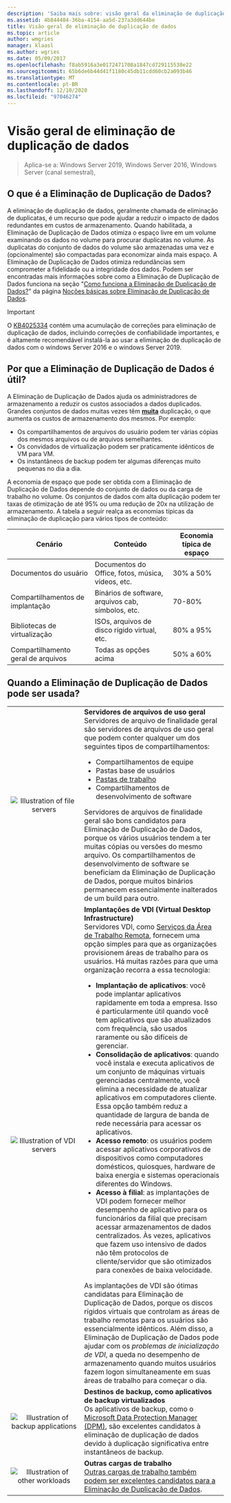 ```yaml
---
description: 'Saiba mais sobre: visão geral da eliminação de duplicação de dados'
ms.assetid: 4b844404-36ba-4154-aa5d-237a3dd644be
title: Visão geral de eliminação de duplicação de dados
ms.topic: article
author: wmgries
manager: klaasl
ms.author: wgries
ms.date: 05/09/2017
ms.openlocfilehash: f8ab5916a3e0172471708a1847cd729115538e22
ms.sourcegitcommit: 65b6de6b44d41f1180c45db11cdd60cb2a093b46
ms.translationtype: MT
ms.contentlocale: pt-BR
ms.lasthandoff: 12/10/2020
ms.locfileid: "97046274"
---
```

# <a name="data-deduplication-overview"></a>Visão geral de eliminação de duplicação de dados

> Aplica-se a: Windows Server 2019, Windows Server 2016, Windows Server (canal semestral),

## <a name="what-is-data-deduplication"></a><a name="what-is-dedup"></a>O que é a Eliminação de Duplicação de Dados?

A eliminação de duplicação de dados, geralmente chamada de eliminação de duplicatas, é um recurso que pode ajudar a reduzir o impacto de dados redundantes em custos de armazenamento. Quando habilitada, a Eliminação de Duplicação de Dados otimiza o espaço livre em um volume examinando os dados no volume para procurar duplicatas no volume. As duplicatas do conjunto de dados do volume são armazenadas uma vez e (opcionalmente) são compactadas para economizar ainda mais espaço. A Eliminação de Duplicação de Dados otimiza redundâncias sem comprometer a fidelidade ou a integridade dos dados. Podem ser encontradas mais informações sobre como a Eliminação de Duplicação de Dados funciona na seção "[Como funciona a Eliminação de Duplicação de Dados?](understand.md#how-does-dedup-work)" da página [Noções básicas sobre Eliminação de Duplicação de Dados](understand.md).

> [!Important]
> O [KB4025334](https://support.microsoft.com/kb/4025334) contém uma acumulação de correções para eliminação de duplicação de dados, incluindo correções de confiabilidade importantes, e é altamente recomendável instalá-la ao usar a eliminação de duplicação de dados com o windows Server 2016 e o windows Server 2019.

## <a name="why-is-data-deduplication-useful"></a><a name="why-is-dedup-useful"></a>Por que a Eliminação de Duplicação de Dados é útil?

A Eliminação de Duplicação de Dados ajuda os administradores de armazenamento a reduzir os custos associados a dados duplicados. Grandes conjuntos de dados muitas vezes têm **<u>muita</u>** duplicação, o que aumenta os custos de armazenamento dos mesmos. Por exemplo:

- Os compartilhamentos de arquivos do usuário podem ter várias cópias dos mesmos arquivos ou de arquivos semelhantes.
- Os convidados de virtualização podem ser praticamente idênticos de VM para VM.
- Os instantâneos de backup podem ter algumas diferenças muito pequenas no dia a dia.

A economia de espaço que pode ser obtida com a Eliminação de Duplicação de Dados depende do conjunto de dados ou da carga de trabalho no volume. Os conjuntos de dados com alta duplicação podem ter taxas de otimização de até 95% ou uma redução de 20x na utilização de armazenamento. A tabela a seguir realça as economias típicas da eliminação de duplicação para vários tipos de conteúdo:

| Cenário       | Conteúdo                                        | Economia típica de espaço |
|----------------|------------------------------------------------|-----------------------|
| Documentos do usuário | Documentos do Office, fotos, música, vídeos, etc.  | 30% a 50%                |
| Compartilhamentos de implantação | Binários de software, arquivos cab, símbolos, etc. | 70-80%                |
| Bibliotecas de virtualização | ISOs, arquivos de disco rígido virtual, etc.  | 80% a 95%                |
| Compartilhamento geral de arquivos | Todas as opções acima                           | 50% a 60%                |

## <a name="when-can-data-deduplication-be-used"></a><a id="when-can-dedup-be-used"></a>Quando a Eliminação de Duplicação de Dados pode ser usada?
<table>
    <tbody>
        <tr>
            <td style="text-align:center;min-width:150px;vertical-align:center;"><img src="media/overview-clustered-gpfs.png" alt="Illustration of file servers" /></td>
            <td style="vertical-align:top">
                <b>Servidores de arquivos de uso geral</b><br />
Servidores de arquivo de finalidade geral são servidores de arquivos de uso geral que podem conter qualquer um dos seguintes tipos de compartilhamentos: <ul>
                    <li>Compartilhamentos de equipe</li>
                    <li>Pastas base de usuários</li>
                    <li><a href="/previous-versions/windows/it-pro/windows-server-2012-R2-and-2012/dn265974(v=ws.11)">Pastas de trabalho</a></li>
                    <li>Compartilhamentos de desenvolvimento de software</li>
                </ul>
Servidores de arquivos de finalidade geral são bons candidatos para Eliminação de Duplicação de Dados, porque os vários usuários tendem a ter muitas cópias ou versões do mesmo arquivo. Os compartilhamentos de desenvolvimento de software se beneficiam da Eliminação de Duplicação de Dados, porque muitos binários permanecem essencialmente inalterados de um build para outro.
            </td>
        </tr>
        <tr>
            <td style="text-align:center;min-width:150px;vertical-align:center;"><img src="media/overview-vdi.png" alt="Illustration of VDI servers" /></td>
            <td style="vertical-align:top">
                <b>Implantações de VDI (Virtual Desktop Infrastructure)</b><br />
Servidores VDI, como <a href="/previous-versions/windows/it-pro/windows-server-2008-R2-and-2008/cc725560(v=ws.11)">Serviços da Área de Trabalho Remota</a>, fornecem uma opção simples para que as organizações provisionem áreas de trabalho para os usuários. Há muitas razões para que uma organização recorra a essa tecnologia: <ul>
                    <li><b>Implantação de aplicativos</b>: você pode implantar aplicativos rapidamente em toda a empresa. Isso é particularmente útil quando você tem aplicativos que são atualizados com frequência, são usados raramente ou são difíceis de gerenciar.</li>
                    <li><b>Consolidação de aplicativos</b>: quando você instala e executa aplicativos de um conjunto de máquinas virtuais gerenciadas centralmente, você elimina a necessidade de atualizar aplicativos em computadores cliente. Essa opção também reduz a quantidade de largura de banda de rede necessária para acessar os aplicativos.</li>
                    <li><b>Acesso remoto</b>: os usuários podem acessar aplicativos corporativos de dispositivos como computadores domésticos, quiosques, hardware de baixa energia e sistemas operacionais diferentes do Windows.</li>
                    <li><b>Acesso à filial</b>: as implantações de VDI podem fornecer melhor desempenho de aplicativo para os funcionários da filial que precisam acessar armazenamentos de dados centralizados. Às vezes, aplicativos que fazem uso intensivo de dados não têm protocolos de cliente/servidor que são otimizados para conexões de baixa velocidade.</li>
                </ul>
As implantações de VDI são ótimas candidatas para Eliminação de Duplicação de Dados, porque os discos rígidos virtuais que controlam as áreas de trabalho remotas para os usuários são essencialmente idênticos. Além disso, a Eliminação de Duplicação de Dados pode ajudar com os <em>problemas de inicialização de VDI</em>, a queda no desempenho de armazenamento quando muitos usuários fazem logon simultaneamente em suas áreas de trabalho para começar o dia.
            </td>
        </tr>
        <tr>
            <td style="text-align:center;min-width:150px;vertical-align:center;"><img src="media/overview-backup.png" alt="Illustration of backup applications" /></td>
            <td style="vertical-align:top">
                <b>Destinos de backup, como aplicativos de backup virtualizados</b><br />
Os aplicativos de backup, como o <a href="/previous-versions/system-center/system-center-2012-R2/hh758173(v=sc.12)">Microsoft Data Protection Manager (DPM)</a>, são excelentes candidatos à eliminação de duplicação de dados devido à duplicação significativa entre instantâneos de backup.
            </td>
        </tr>
        <tr>
            <td style="text-align:center;min-width:150px;vertical-align:center;"><img src="media/overview-other.png" alt="Illustration of other workloads" /></td>
            <td style="vertical-align:top">
                <b>Outras cargas de trabalho</b><br />
                <a href="install-enable.md#enable-dedup-candidate-workloads" data-raw-source="[Other workloads may also be excellent candidates for Data Deduplication](install-enable.md#enable-dedup-candidate-workloads)">Outras cargas de trabalho também podem ser excelentes candidatos para a Eliminação de Duplicação de Dados</a>.
            </td>
        </tr>
    </tbody>
</table>
